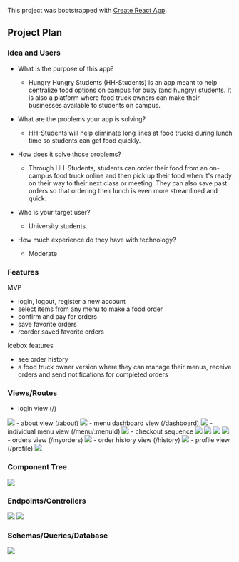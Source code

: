 This project was bootstrapped with [Create React App](https://github.com/facebook/create-react-app).

## Project Plan

### Idea and Users

- What is the purpose of this app?
    - Hungry Hungry Students (HH-Students) is an app meant to help centralize food options on campus for busy (and hungry) students. It is also a platform where food truck owners can make their businesses available to students on campus.

- What are the problems your app is solving?
    - HH-Students will help eliminate long lines at food trucks during lunch time so students can get food quickly.

- How does it solve those problems?
    - Through HH-Students, students can order their food from an on-campus food truck online and then pick up their food when it's ready on their way to their next class or meeting. They can also save past orders so that ordering their lunch is even more streamlined and quick.

- Who is your target user?
    - University students.

- How much experience do they have with technology?
    - Moderate

### Features

MVP
<ul>
<li>login, logout, register a new account</li>
<li>select items from any menu to make a food order</li>
<li>confirm and pay for orders</li>
<li>save favorite orders</li>
<li>reorder saved favorite orders</li>
</ul>

Icebox features
<ul>
<li>see order history</li>
<li>a food truck owner version where they can manage their menus, receive orders and send notifications for completed orders</li>
</ul>

### Views/Routes
- login view (/)
<img src='./images/views/1.png'>
- about view (/about)
<img src='./images/views/7.png'>
- menu dashboard view (/dashboard)
<img src='./images/views/2.png'>
- individual menu view (/menu/:menuId) 
<img src='./images/views/8.png'>
- checkout sequence
<img src='./images/views/3.png'>
<img src='./images/views/5.png'>
<img src='./images/views/11.png'>
<img src='./images/views/6.png'>
- orders view (/myorders)
<img src='./images/views/4.png'>
- order history view (/history)
<img src='./images/views/9.png'>
- profile view (/profile)
<img src='./images/views/10.png'>

### Component Tree
<img src='./images/tree.png'>

### Endpoints/Controllers
<img src='./images/end_points.png'>
<img src='./images/controls.png'>

### Schemas/Queries/Database
<img src='./images/db.png'>




